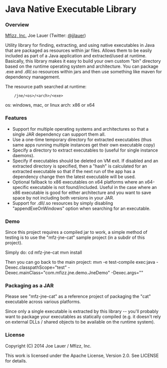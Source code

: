 Java Native Executable Library
=================================

### Overview

[Mfizz, Inc.](http://mfizz.com)
Joe Lauer (Twitter: [@jjlauer](http://twitter.com/jjlauer))

Utility library for finding, extracting, and using native executables in Java 
that are packaged as resources within jar files. Allows them to be easily
included as part of a Java application and extracted/used at runtime. Basically,
this library makes it easy to build your own custom "bin" directory based on
the runtime operating system and architecture.  You can package .exe and .dll/.so
resources within jars and then use something like maven for dependency management.

The resource path searched at runtime:

        /jne/<os>/<arch>/<exe>

os: windows, mac, or linux
arch: x86 or x64

### Features

 - Support for multiple operating systems and architectures so that a single
   JAR dependency can support them all.
 - Use a one-time temporary directory for extracted executables (thus same apps
   running multiple instances get their own executable copy)
 - Specify a directory to extract executables to (useful for single instance
   daemons).
 - Specify if executables should be deleted on VM exit. If disabled and an
   extracted directory is specified, then a "hash" is calculated for an extracted
   executable so that if the next run of the app has a dependency change then
   the latest executable will be used.
 - Optional fallback to x86 executables on x64 platforms where an x64-specific
   executable is not found/included.  Useful in the case where an x86 executable
   is good for either architecture and you want to save space by not including both
   versions in your JAR.
 - Support for .dll/.so resources by simply disabling "appendExeOnWindows" option
   when searching for an executable.

### Demo

Since this project requires a compiled jar to work, a simple method of testing
is to use the "mfz-jne-cat" sample project (in a subdir of this project).

Simply do:
        cd mfz-jne-cat
        mvn install

Then you can go back to the main project:
        mvn -e test-compile exec:java -Dexec.classpathScope="test" -Dexec.mainClass="com.mfizz.jne.demo.JneDemo" -Dexec.args=""

### Packaging as a JAR

Please see "mfz-jne-cat" as a reference project of packaging the "cat"
executable across various platforms.

Since only a single executable is extracted by this library -- you'll probably
want to package your executables as statically compiled (e.g. it doesn't rely
on external DLLs / shared objects to be available on the runtime system).

### License

Copyright (C) 2014 Joe Lauer / Mfizz, Inc.

This work is licensed under the Apache License, Version 2.0. See LICENSE for details.